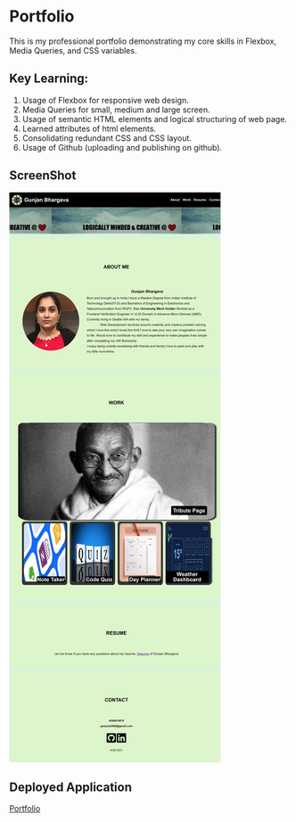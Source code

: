 # Portfolio

This is my professional portfolio demonstrating my core skills in Flexbox, Media Queries, and CSS variables.

## Key Learning:

1. Usage of Flexbox for responsive web design.
2. Media Queries for small, medium and large screen.
3. Usage of semantic HTML elements and logical structuring of web page.
4. Learned attributes of html elements.
5. Consolidating redundant CSS and CSS layout.
6. Usage of Github (uploading and publishing on github).

## ScreenShot

![Portfolio](./assets/images/Portfolio.png)

## Deployed Application

[Portfolio](https://gunjanb.github.io/Portfolio/)
